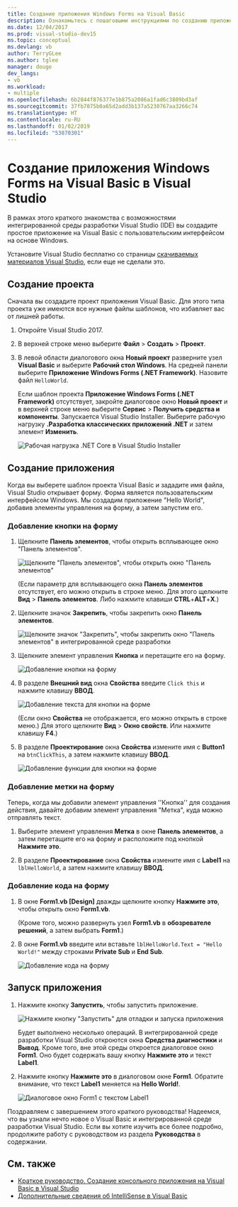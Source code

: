 ```yaml
---
title: Создание приложения Windows Forms на Visual Basic
description: Ознакомьтесь с пошаговыми инструкциями по созданию приложения Windows Forms на Visual Basic в Visual Studio.
ms.date: 12/04/2017
ms.prod: visual-studio-dev15
ms.topic: conceptual
ms.devlang: vb
author: TerryGLee
ms.author: tglee
manager: douge
dev_langs:
- vb
ms.workload:
- multiple
ms.openlocfilehash: 6b2844f876377e1b875a2086a1fad6c3809bd3af
ms.sourcegitcommit: 37fb7075b0a65d2add3b137a5230767aa3266c74
ms.translationtype: HT
ms.contentlocale: ru-RU
ms.lasthandoff: 01/02/2019
ms.locfileid: "53870301"
---
```

# <a name="create-a-windows-forms-app-in-visual-studio-with-visual-basic"></a>Создание приложения Windows Forms на Visual Basic в Visual Studio

В рамках этого краткого знакомства с возможностями интегрированной среды разработки Visual Studio (IDE) вы создадите простое приложение на Visual Basic с пользовательским интерфейсом на основе Windows.

Установите Visual Studio бесплатно со страницы [скачиваемых материалов Visual Studio](https://visualstudio.microsoft.com/downloads/?utm_medium=microsoft&utm_source=docs.microsoft.com&utm_campaign=button+cta&utm_content=download+vs2017), если еще не сделали это.

## <a name="create-a-project"></a>Создание проекта

Сначала вы создадите проект приложения Visual Basic. Для этого типа проекта уже имеются все нужные файлы шаблонов, что избавляет вас от лишней работы.

1. Откройте Visual Studio 2017.

2. В верхней строке меню выберите **Файл** > **Создать** > **Проект**.

3. В левой области диалогового окна **Новый проект** разверните узел **Visual Basic** и выберите **Рабочий стол Windows**. На средней панели выберите **Приложение Windows Forms (.NET Framework)**. Назовите файл `HelloWorld`.

     Если шаблон проекта **Приложение Windows Forms (.NET Framework)** отсутствует, закройте диалоговое окно **Новый проект** и в верхней строке меню выберите **Сервис** > **Получить средства и компоненты**. Запускается Visual Studio Installer. Выберите рабочую нагрузку **.Разработка классических приложений .NET** и затем элемент **Изменить**.

     ![Рабочая нагрузка .NET Core в Visual Studio Installer](../ide/media/install-dot-net-desktop-env.png)

## <a name="create-the-application"></a>Создание приложения

Когда вы выберете шаблон проекта Visual Basic и зададите имя файла, Visual Studio открывает форму. Форма является пользовательским интерфейсом Windows. Мы создадим приложение "Hello World", добавив элементы управления на форму, а затем запустим его.

### <a name="add-a-button-to-the-form"></a>Добавление кнопки на форму

1. Щелкните **Панель элементов**, чтобы открыть всплывающее окно "Панель элементов".

     ![Щелкните "Панель элементов", чтобы открыть окно "Панель элементов"](../ide/media/vb-toolbox-toolwindow.png)

     (Если параметр для всплывающего окна **Панель элементов** отсутствует, его можно открыть в строке меню. Для этого щелкните **Вид** > **Панель элементов**. Либо нажмите клавиши **CTRL**+**ALT**+**X**.)

2. Щелкните значок **Закрепить**, чтобы закрепить окно **Панель элементов**.

     ![Щелкните значок "Закрепить", чтобы закрепить окно "Панель элементов" в интегрированной среде разработки](../ide/media/vb-pin-the-toolbox-window.png)
3. Щелкните элемент управления **Кнопка** и перетащите его на форму.

     ![Добавление кнопки на форму](../ide/media/vb-add-a-button-to-form1.png)

4. В разделе **Внешний вид** окна **Свойства** введите `Click this` и нажмите клавишу **ВВОД**.

     ![Добавление текста для кнопки на форме](../ide/media/vb-button-control-text.png)

     (Если окно **Свойства** не отображается, его можно открыть в строке меню.) Для этого щелкните **Вид** > **Окно свойств**. Или нажмите клавишу **F4**.)

5. В разделе **Проектирование** окна **Свойства** измените имя с **Button1** на `btnClickThis`, а затем нажмите клавишу **ВВОД**.

     ![Добавление функции для кнопки на форме](../ide/media/vb-button-control-function.png)

### <a name="add-a-label-to-the-form"></a>Добавление метки на форму

Теперь, когда мы добавили элемент управления ''Кнопка'' для создания действия, давайте добавим элемент управления "Метка", куда можно отправлять текст.

1. Выберите элемент управления **Метка** в окне **Панель элементов**, а затем перетащите его на форму и расположите под кнопкой **Нажмите это**.

2. В разделе **Проектирование** окна **Свойства** измените имя с **Label1** на `lblHelloWorld`, а затем нажмите клавишу **ВВОД**.

### <a name="add-code-to-the-form"></a>Добавление кода на форму

1. В окне **Form1.vb &#91;Design&#93;** дважды щелкните кнопку **Нажмите это**, чтобы открыть окно **Form1.vb**.

      (Кроме того, можно развернуть узел **Form1.vb** в **обозревателе решений**, а затем выбрать **Form1**.)

2. В окне **Form1.vb** введите или вставьте `lblHelloWorld.Text = "Hello World!"` между строками **Private Sub** и **End Sub**.

     ![Добавление кода на форму](../ide/media/vb-add-code-to-the-form.png)

## <a name="run-the-application"></a>Запуск приложения

1. Нажмите кнопку **Запустить**, чтобы запустить приложение.

     ![Нажмите кнопку "Запустить" для отладки и запуска приложения](../ide/media/vb-click-start-hello-world.png)

   Будет выполнено несколько операций. В интегрированной среде разработки Visual Studio откроются окна **Средства диагностики** и **Вывод**. Кроме того, вне этой среды откроется диалоговое окно **Form1**. Оно будет содержать вашу кнопку **Нажмите это** и текст **Label1**.

2. Нажмите кнопку **Нажмите это** в диалоговом окне **Form1**. Обратите внимание, что текст **Label1** меняется на **Hello World!**.

    ![Диалоговое окно Form1 с текстом Label1 ](../ide/media/vb-form1-dialog-hello-world.png)

Поздравляем с завершением этого краткого руководства! Надеемся, что вы узнали нечто новое о Visual Basic и интегрированной среде разработки Visual Studio. Если вы хотите изучить все более подробно, продолжите работу с руководством из раздела **Руководства** в содержании.

## <a name="see-also"></a>См. также

* [Краткое руководство. Создание консольного приложения на Visual Basic в Visual Studio](quickstart-visual-basic-console.md)
* [Дополнительные сведения об IntelliSense в Visual Basic](visual-basic-specific-intellisense.md)
